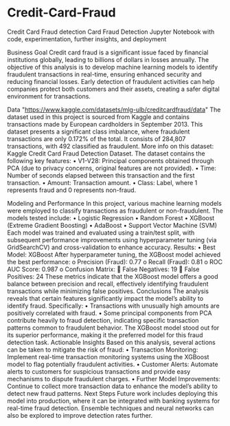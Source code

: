 # Credit-Card-Fraud
Credit Card Fraud detection 
Card Fraud Detection
Jupyter Notebook with code, experimentation, further insights, and deployment 


Business Goal
Credit card fraud is a significant issue faced by financial institutions globally, leading to billions of dollars in losses annually. The objective of this analysis is to develop machine learning models to identify fraudulent transactions in real-time, ensuring enhanced security and reducing financial losses. Early detection of fraudulent activities can help companies protect both customers and their assets, creating a safer digital environment for transactions.

Data "https://www.kaggle.com/datasets/mlg-ulb/creditcardfraud/data"
The dataset used in this project is sourced from Kaggle and contains transactions made by European cardholders in September 2013. This dataset presents a significant class imbalance, where fraudulent transactions are only 0.172% of the total. It consists of 284,807 transactions, with 492 classified as fraudulent.
More info on this dataset: Kaggle Credit Card Fraud Detection Dataset.
The dataset contains the following key features:
•	V1-V28: Principal components obtained through PCA (due to privacy concerns, original features are not provided).
•	Time: Number of seconds elapsed between this transaction and the first transaction.
•	Amount: Transaction amount.
•	Class: Label, where 1 represents fraud and 0 represents non-fraud.

Modeling and Performance
In this project, various machine learning models were employed to classify transactions as fraudulent or non-fraudulent. The models tested include:
•	Logistic Regression
•	Random Forest
•	XGBoost (Extreme Gradient Boosting)
•	AdaBoost
•	Support Vector Machine (SVM)
Each model was trained and evaluated using a train/test split, with subsequent performance improvements using hyperparameter tuning (via GridSearchCV) and cross-validation to enhance accuracy.
Results:
•	Best Model: XGBoost
After hyperparameter tuning, the XGBoost model achieved the best performance:
o	Precision (Fraud): 0.77
o	Recall (Fraud): 0.81
o	ROC AUC Score: 0.987
o	Confusion Matrix:
	False Negatives: 19
	False Positives: 24
These metrics indicate that the XGBoost model offers a good balance between precision and recall, effectively identifying fraudulent transactions while minimizing false positives.
Conclusions
The analysis reveals that certain features significantly impact the model’s ability to identify fraud. Specifically:
•	Transactions with unusually high amounts are positively correlated with fraud.
•	Some principal components from PCA contribute heavily to fraud detection, indicating specific transaction patterns common to fraudulent behavior.
The XGBoost model stood out for its superior performance, making it the preferred model for this fraud detection task.
Actionable Insights
Based on this analysis, several actions can be taken to mitigate the risk of fraud:
•	Transaction Monitoring: Implement real-time transaction monitoring systems using the XGBoost model to flag potentially fraudulent activities.
•	Customer Alerts: Automate alerts to customers for suspicious transactions and provide easy mechanisms to dispute fraudulent charges.
•	Further Model Improvements: Continue to collect more transaction data to enhance the model’s ability to detect new fraud patterns.
Next Steps
Future work includes deploying this model into production, where it can be integrated with banking systems for real-time fraud detection. Ensemble techniques and neural networks can also be explored to improve detection rates further.

